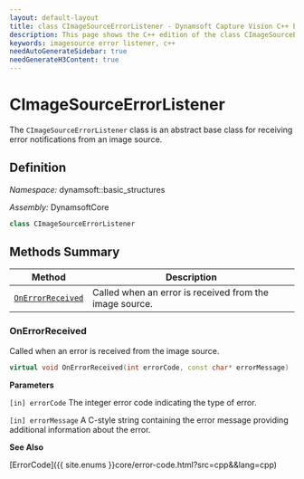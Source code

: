 ```yaml
---
layout: default-layout
title: class CImageSourceErrorListener - Dynamsoft Capture Vision C++ Edition API Reference
description: This page shows the C++ edition of the class CImageSourceErrorListener in Core Module.
keywords: imagesource error listener, c++
needAutoGenerateSidebar: true
needGenerateH3Content: true
---
```


# CImageSourceErrorListener

The `CImageSourceErrorListener` class is an abstract base class for receiving error notifications from an image source.

## Definition

*Namespace:* dynamsoft::basic_structures

*Assembly:* DynamsoftCore

```cpp
class CImageSourceErrorListener 
```

## Methods Summary

| Method | Description |
| ------ | ----------- |
| [`OnErrorReceived`](#onerrorreceived) | Called when an error is received from the image source. |

### OnErrorReceived

Called when an error is received from the image source.

```cpp
virtual void OnErrorReceived(int errorCode, const char* errorMessage)
```

**Parameters**

`[in] errorCode` The integer error code indicating the type of error.

`[in] errorMessage` A C-style string containing the error message providing additional information about the error.

**See Also**

[ErrorCode]({{ site.enums }}core/error-code.html?src=cpp&&lang=cpp)
